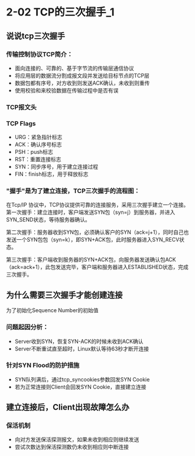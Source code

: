 # 2-02 TCP的三次握手_1
## 说说tcp三次握手
### 传输控制协议TCP简介：

- 面向连接的、可靠的、基于字节流的传输层通信协议
- 将应用层的数据流分割成报文段并发送给目标节点的TCP层
- 数据包都有序号，对方收到则发送ACK确认，未收到则重传
- 使用校验和来校验数据在传输过程中是否有误

### TCP报文头

### TCP Flags

- URG：紧急指针标志
- ACK：确认序号标志
- PSH：push标志
- RST：重置连接标志
- SYN：同步序号，用于建立连接过程
- FIN：finish标志，用于释放标志

### "握手"是为了建立连接，TCP三次握手的流程图：

在Tcp/IP 协议中，TCP协议提供可靠的连接服务，采用三次握手建立一个连接。
第一次握手：建立连接时，客户端发送SYN包（syn=j）到服务器，并进入SYN_SEND状态，等待服务器确认。

第二次握手：服务器收到SYN包，必须确认客户的SYN（ack=j+1），同时自己也发送一个SYN包包（syn=k），即SYN+ACK包，此时服务器进入SYN_RECV状态。

第三次握手：客户端收到服务器的SYN+ACK包，向服务器发送确认包ACK（ack=ack+1），此包发送完毕，客户端和服务器进入ESTABLISHED状态，完成三次握手。

## 为什么需要三次握手才能创建连接

为了初始化Sequence Number的初始值

### 问题起因分析：

- Server收到SYN，恢复SYN-ACK的时候未收到ACK确认
- Server不断重试直至超时，Linux默认等待63秒才断开连接

### 针对SYN Flood的防护措施

- SYN队列满后，通过tcp_syncookies参数回发SYN Cookie
- 若为正常连接则Client会回发SYN Cookie，直接建立连接

## 建立连接后，Client出现故障怎么办
### 保活机制

- 向对方发送保活探测报文，如果未收到相应则继续发送
- 尝试次数达到保活探测数仍未收到相应则中断连接


